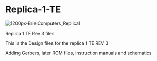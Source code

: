 # Replica-1-TE

![1200px-BrielComputers_Replica1](https://github.com/Retrotink/Replica-1-TE/assets/121696513/7261a1c0-d7c5-472b-9c7b-897b13897a47)

Replica 1 TE Rev 3 files

This is the Design files for the replica 1 TE REV 3

Adding Gerbers, later ROM files, instruction manuals and schematics
